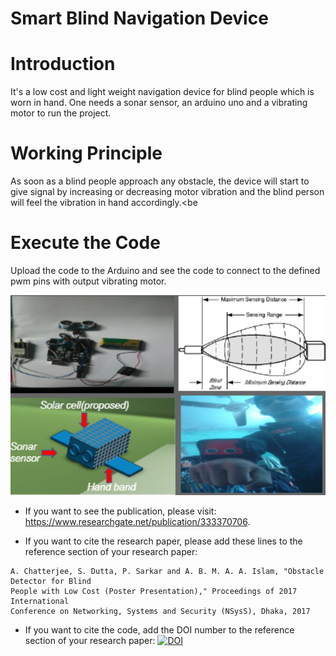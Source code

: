# Smart Blind Navigation Device

# Introduction
It's a low cost and light weight navigation device for blind people which is worn in hand. One needs a sonar sensor, an arduino uno and a vibrating motor to run the project.

# Working Principle
As soon as a blind people approach any obstacle, the device will start to give signal by increasing or decreasing motor vibration and the blind person will feel the vibration in hand accordingly.<be

# Execute the Code
Upload the code to the Arduino and see the code to connect to the defined pwm pins with output vibrating motor.

<p align="center">
  <img src="Image/Image.png", width="800">
</p>

- If you want to see the publication, please visit: https://www.researchgate.net/publication/333370706.
  
- If you want to cite the research paper, please add these lines to the reference section of your research paper:
```
A. Chatterjee, S. Dutta, P. Sarkar and A. B. M. A. A. Islam, "Obstacle Detector for Blind
People with Low Cost (Poster Presentation)," Proceedings of 2017 International
Conference on Networking, Systems and Security (NSysS), Dhaka, 2017
```
- If you want to cite the code, add the DOI number to the reference section of your research paper: 
     [![DOI](https://zenodo.org/badge/224455529.svg)](https://zenodo.org/badge/latestdoi/224455529)

